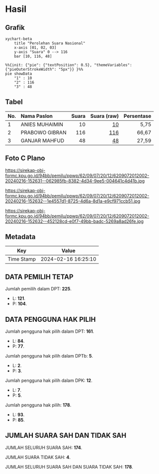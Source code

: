 # Hasil

## Grafik

```mermaid
xychart-beta
    title "Perolehan Suara Nasional"
    x-axis [01, 02, 03]
    y-axis "Suara" 0 --> 116
    bar [10, 116, 48]
```

```mermaid
%%{init: {"pie": {"textPosition": 0.5}, "themeVariables": {"pieOuterStrokeWidth": "5px"}} }%%
pie showData
    "1" : 10
    "2" : 116
    "3" : 48
```

## Tabel

| No. | Nama Paslon    | Suara | Suara (raw) | Persentase |
|:--- |:-------------- | -----:| -----------:| ----------:|
| 1   | ANIES MUHAIMIN | 10    | [10][p-1]   | 5,75       |
| 2   | PRABOWO GIBRAN | 116   | [116][p-2]  | 66,67      |
| 3   | GANJAR MAHFUD  | 48    | [48][p-3]   | 27,59      |


[p-1]: https://github.com/gigit-pemilu/pemilu-2024/blob/main/pilpres/hitung-suara/sub/62-kalimantan-tengah/sub/09-lamandau/sub/07-belantikan-raya/sub/2012-sumber-cahaya/sub/002-tps/sub/paslon-1.txt
[p-2]: https://github.com/gigit-pemilu/pemilu-2024/blob/main/pilpres/hitung-suara/sub/62-kalimantan-tengah/sub/09-lamandau/sub/07-belantikan-raya/sub/2012-sumber-cahaya/sub/002-tps/sub/paslon-2.txt
[p-3]: https://github.com/gigit-pemilu/pemilu-2024/blob/main/pilpres/hitung-suara/sub/62-kalimantan-tengah/sub/09-lamandau/sub/07-belantikan-raya/sub/2012-sumber-cahaya/sub/002-tps/sub/paslon-3.txt

## Foto C Plano

https://sirekap-obj-formc.kpu.go.id/94bb/pemilu/ppwp/62/09/07/20/12/6209072012002-20240216-152631--062985fb-8382-4d34-9ee5-004641c4d41b.jpg

https://sirekap-obj-formc.kpu.go.id/94bb/pemilu/ppwp/62/09/07/20/12/6209072012002-20240216-152632--1e4557d1-8725-4d6a-8d1a-e9cf971ccb51.jpg

https://sirekap-obj-formc.kpu.go.id/94bb/pemilu/ppwp/62/09/07/20/12/6209072012002-20240216-152632--452128cd-e0f7-49bb-badc-5269a8ad26fe.jpg


## Metadata

| Key        | Value               |
| ---------- | ------------------- |
| Time Stamp | 2024-02-16 16:25:10 |


## DATA PEMILIH TETAP

Jumlah pemilih dalam DPT: **225**.
 * L: **121**.
 * P: **104**.

## DATA PENGGUNA HAK PILIH

Jumlah pengguna hak pilih dalam DPT: **161**.
 * L: **84**.
 * P: **77**.

Jumlah pengguna hak pilih dalam DPTb: **5**.
 * L: **2**.
 * P: **3**.

Jumlah pengguna hak pilih dalam DPK: **12**.
 * L: **7**.
 * P: **5**.

Jumlah pengguna hak pilih: **178**.
 * L: **93**.
 * P: **85**.

## JUMLAH SUARA SAH DAN TIDAK SAH

JUMLAH SELURUH SUARA SAH: **174**.

JUMLAH SUARA TIDAK SAH: **4**.

JUMLAH SELURUH SUARA SAH DAN SUARA TIDAK SAH: **178**.



